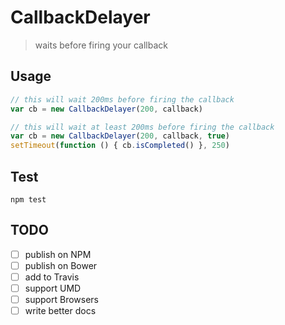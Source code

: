 # CallbackDelayer
> waits before firing your callback

## Usage

```js
// this will wait 200ms before firing the callback
var cb = new CallbackDelayer(200, callback)

// this will wait at least 200ms before firing the callback
var cb = new CallbackDelayer(200, callback, true)
setTimeout(function () { cb.isCompleted() }, 250)
```

## Test
`npm test`

## TODO
- [ ] publish on NPM
- [ ] publish on Bower
- [ ] add to Travis
- [ ] support UMD
- [ ] support Browsers
- [ ] write better docs
